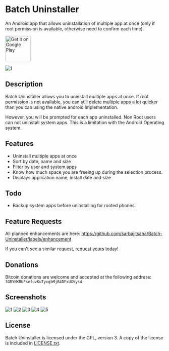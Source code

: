 # Batch Uninstaller
An Android app that allows uninstallation of multiple app at once (only if root permission is available, otherwise need to confirm each time).

<a href="https://play.google.com/store/apps/details?id=com.saha.batchuninstaller" target="_blank">
	<img src="https://play.google.com/intl/en_us/badges/images/generic/en-play-badge.png" alt="Get it on Google Play" height="80"/>
</a>
<!--
<a href="https://f-droid.org/repository/browse/?fdid=com.saha.batchuninstaller" target="_blank">
	<img src="https://f-droid.org/badge/get-it-on.png" alt="Get it on F-Droid" height="80"/>
</a>-->

![1](screenshots/1.png)

## Description

Batch Uninstaller allows you to uninstall multiple apps at once. If root permission is not available, you can still delete multiple apps a lot quicker than you can using the native android implementation.
 
However, you will be prompted for each app uninstalled. Non Root users can not uninstall system apps. This is a limitation with the Android Operating system.


## Features

* Uninstall multiple apps at once
* Sort by date, name and size
* Filter by user and system apps
* Know how much space you are freeing up during the selection process.
* Displays application name, install date and size

## Todo

* Backup system apps before uninstalling for rooted phones.

## Feature Requests

All planned enhancements are here: https://github.com/sarbajitsaha/Batch-Uninstaller/labels/enhancement

If you can't see a similar request, [request yours](https://github.com/sarbajitsaha/Batch-Uninstaller/issues/new) today!


## Donations

Bitcoin donations are welcome and accepted at the following address:
`3GRYNKRUFsefuvKuTycgbMjB4DFxUXVys4`

## Screenshots

![1](screenshots/1.png)
![2](screenshots/2.png)
![3](screenshots/3.png)
![4](screenshots/4.png)
![5](screenshots/5.png)

## License

Batch Uninstaller is licensed under the GPL, version 3. A copy of the license is
included in [LICENSE.txt](LICENSE.txt).
